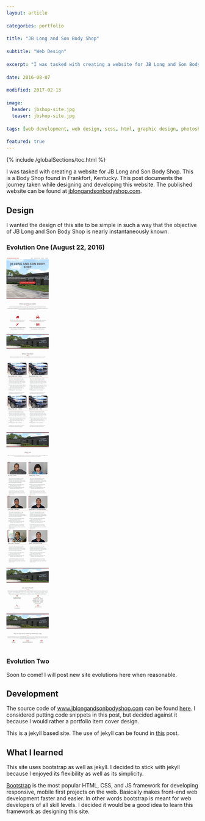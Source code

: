 ```yaml
---
layout: article

categories: portfolio

title: "JB Long and Son Body Shop"

subtitle: "Web Design"

excerpt: "I was tasked with creating a website for JB Long and Son Body Shop. This post documents the journey."

date: 2016-08-07

modified: 2017-02-13

image: 
  header: jbshop-site.jpg
  teaser: jbshop-site.jpg
  
tags: [web development, web design, scss, html, graphic design, photoshop]

featured: true
---
```

{% include /globalSections/toc.html %}

I was tasked with creating a website for JB Long and Son Body Shop. This is a Body Shop found in Frankfort, Kentucky. This post documents the journey taken while designing and developing this website. The published website can be found at <a class="fancyLink" href="http://www.jblongandsonbodyshop.com" target="_blank">jblongandsonbodyshop.com</a>.

## Design
I wanted the design of this site to be simple in such a way that the objective of JB Long and Son Body Shop is nearly instantaneously known.

### Evolution One (August 22, 2016)

<div class="scroll-box">
    <img src="/images/post-jb-long-site-evo/site-evo1.jpg">
</div>

### Evolution Two
Soon to come! I will post new site evolutions here when reasonable.

## Development
The source code of www.jblongandsonbodyshop.com can be found <a class="fancyLink" href="https://github.com/mtlong29/JBShop_Site" target="_blank">here</a>. I considered putting code snippets in this post, but decided against it because I would rather a portfolio item cover design. 

This is a jekyll based site. The use of jekyll can be found in <a class="fancyLink" href="{{site.url}}/blog/using-jekyll/">this</a> post. 

## What I learned
This site uses bootstrap as well as jekyll. I decided to stick with jekyll because I enjoyed its flexibility as well as its simplicity.

<a class="fancyLink" href="http://getbootstrap.com/" target="_blank">Bootstrap</a> is the most popular HTML, CSS, and JS framework for developing responsive, mobile first projects on the web. Basically makes front-end web development faster and easier. In other words bootstrap is meant for web developers of all skill levels. I decided it would be a good idea to learn this framework as designing this site.